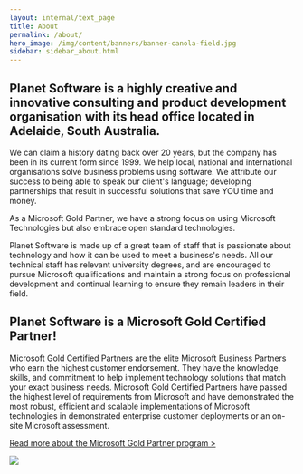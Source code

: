 ```yaml
---
layout: internal/text_page
title: About
permalink: /about/
hero_image: /img/content/banners/banner-canola-field.jpg
sidebar: sidebar_about.html
---
```


<!--- This child document initializes the page in Jekyll. -->

## Planet Software is a highly creative and innovative consulting and product development organisation with its head office located in Adelaide, South Australia.

We can claim a history dating back over 20 years, but the company has been in its current form since 1999. We help local, national and international organisations solve business problems using software. We attribute our success to being able to speak our client's language; developing partnerships that result in successful solutions that save YOU time and money.

As a Microsoft Gold Partner, we have a strong focus on using Microsoft Technologies but also embrace open standard technologies.

Planet Software is made up of a great team of staff that is passionate about technology and how it can be used to meet a business's needs. All our technical staff has relevant university degrees, and are encouraged to pursue Microsoft qualifications and maintain a strong focus on professional development and continual learning to ensure they remain leaders in their field.

## Planet Software is a Microsoft Gold Certified Partner!

Microsoft Gold Certified Partners are the elite Microsoft Business Partners who earn the highest customer endorsement. They have the knowledge, skills, and commitment to help implement technology solutions that match your exact business needs. Microsoft Gold Certified Partners have passed the highest level of requirements from Microsoft and have demonstrated the most robust, efficient and scalable implementations of Microsoft technologies in demonstrated enterprise customer deployments or an on-site Microsoft assessment.

<a href="#">Read more about the Microsoft Gold Partner program ></a>

<p><img src="/img/content/microsoft-partner-logo-black@2x.png"><p>